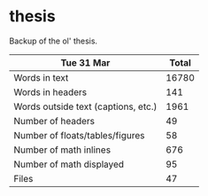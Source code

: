 thesis
======
Backup of the ol' thesis.

Tue 31 Mar | Total
---|---
Words in text| 16780
Words in headers| 141
Words outside text (captions, etc.)| 1961
Number of headers| 49
Number of floats/tables/figures| 58
Number of math inlines| 676
Number of math displayed| 95
Files| 47

